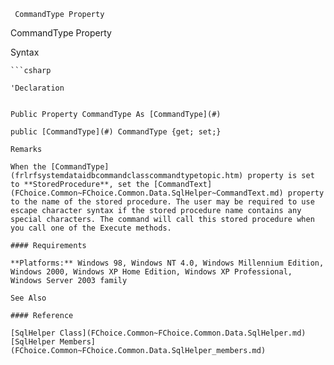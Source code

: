 ﻿     CommandType Property                                                   

CommandType Property

Syntax

```vbnet
```csharp

'Declaration
 

Public Property CommandType As [CommandType](#)

public [CommandType](#) CommandType {get; set;}

Remarks

When the [CommandType](frlrfsystemdataidbcommandclasscommandtypetopic.htm) property is set to **StoredProcedure**, set the [CommandText](FChoice.Common~FChoice.Common.Data.SqlHelper~CommandText.md) property to the name of the stored procedure. The user may be required to use escape character syntax if the stored procedure name contains any special characters. The command will call this stored procedure when you call one of the Execute methods.

#### Requirements

**Platforms:** Windows 98, Windows NT 4.0, Windows Millennium Edition, Windows 2000, Windows XP Home Edition, Windows XP Professional, Windows Server 2003 family

See Also

#### Reference

[SqlHelper Class](FChoice.Common~FChoice.Common.Data.SqlHelper.md)  
[SqlHelper Members](FChoice.Common~FChoice.Common.Data.SqlHelper_members.md)
